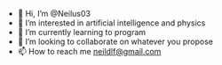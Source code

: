 - 👋 Hi, I’m @Neilus03
- 👀 I’m interested in artificial intelligence and physics
- 🌱 I’m currently learning to program
- 💞️ I’m looking to collaborate on whatever you propose
- 📫 How to reach me neildlf@gmail.com

<!---
Neilus03/Neilus03 is a ✨ special ✨ repository because its `README.md` (this file) appears on your GitHub profile.
You can click the Preview link to take a look at your changes.
--->
